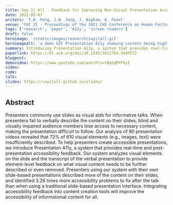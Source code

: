 ```yaml
---
title: Say It All - Feedback for Improving Non-Visual Presentation Accessibility
date: 2021-05-07
writers: 'Y.H. Peng, J.W. Jang, J. Bigham, A. Pavel'
venue: 'CHI 21 - Proceedings of the 2021 CHI Conference on Human Factors in Computing Systems'
tags: ['research', 'paper', 'A11y', 'screen readers']
draft: false
heroimage: '/static/images/research/sayitall.gif'
heroimagealt: 'a demo GIF Presentation A11y showing content being highligted in real-time'
summary: Introducing Presentation A11y, a system that provides real-time and post-presentation accessibility feedback.
paperlink: https://dl.acm.org/doi/10.1145/3411764.3445572
blogpost:
demovideo: https://www.youtube.com/watch?v=tBaSqMYP4yI
video:
code:
talk:
slides: https://sayitall.github.io/slides/
---
```


## Abstract

Presenters commonly use slides as visual aids for informative talks. When presenters fail to verbally describe the content on their slides, blind and visually impaired audience members lose access to necessary content, making the presentation difficult to follow. Our analysis of 90 presentation videos revealed that 72% of 610 visual elements (e.g., images, text) were insufficiently described. To help presenters create accessible presentations, we introduce Presentation A11y, a system that provides real-time and post-presentation accessibility feedback. Our system analyzes visual elements on the slide and the transcript of the verbal presentation to provide element-level feedback on what visual content needs to be further described or even removed. Presenters using our system with their own slide-based presentations described more of the content on their slides, and identified 3.26 times more accessibility problems to fix after the talk than when using a traditional slide-based presentation interface. Integrating accessibility feedback into content creation tools will improve the accessibility of informational content for all.
